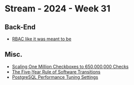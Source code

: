 # Stream - 2024 - Week 31

## Back-End

- [RBAC like it was meant to be](https://tailscale.com/blog/rbac-like-it-was-meant-to-be)

## Misc.

- [Scaling One Million Checkboxes to 650,000,000 Checks](https://eieio.games/essays/scaling-one-million-checkboxes/)
- [The Five-Year Rule of Software Transitions](https://blog.robenkleene.com/2023/06/19/software-transitions-the-five-year-rule/)
- [PostgreSQL Performance Tuning Settings](https://vladmihalcea.com/postgresql-performance-tuning-settings/)
